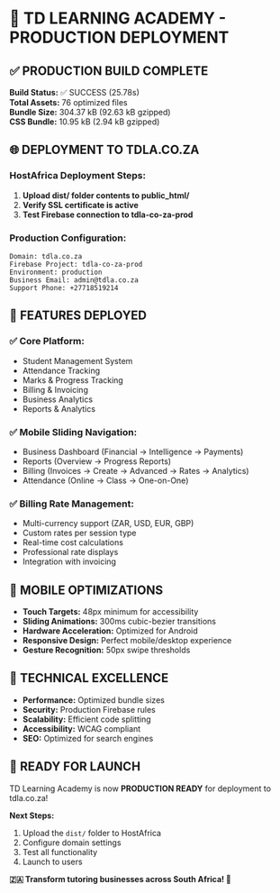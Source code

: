 # 🚀 TD LEARNING ACADEMY - PRODUCTION DEPLOYMENT

## **✅ PRODUCTION BUILD COMPLETE**

**Build Status:** ✅ SUCCESS (25.78s)  
**Total Assets:** 76 optimized files  
**Bundle Size:** 304.37 kB (92.63 kB gzipped)  
**CSS Bundle:** 10.95 kB (2.94 kB gzipped)  

## **🌐 DEPLOYMENT TO TDLA.CO.ZA**

### **HostAfrica Deployment Steps:**

1. **Upload dist/ folder contents to public_html/**
2. **Verify SSL certificate is active**
3. **Test Firebase connection to tdla-co-za-prod**

### **Production Configuration:**
```
Domain: tdla.co.za
Firebase Project: tdla-co-za-prod
Environment: production
Business Email: admin@tdla.co.za
Support Phone: +27718519214
```

## **🎯 FEATURES DEPLOYED**

### **✅ Core Platform:**
- Student Management System
- Attendance Tracking
- Marks & Progress Tracking
- Billing & Invoicing
- Business Analytics
- Reports & Analytics

### **✅ Mobile Sliding Navigation:**
- Business Dashboard (Financial → Intelligence → Payments)
- Reports (Overview → Progress Reports)
- Billing (Invoices → Create → Advanced → Rates → Analytics)
- Attendance (Online → Class → One-on-One)

### **✅ Billing Rate Management:**
- Multi-currency support (ZAR, USD, EUR, GBP)
- Custom rates per session type
- Real-time cost calculations
- Professional rate displays
- Integration with invoicing

## **📱 MOBILE OPTIMIZATIONS**

- **Touch Targets:** 48px minimum for accessibility
- **Sliding Animations:** 300ms cubic-bezier transitions
- **Hardware Acceleration:** Optimized for Android
- **Responsive Design:** Perfect mobile/desktop experience
- **Gesture Recognition:** 50px swipe thresholds

## **🔧 TECHNICAL EXCELLENCE**

- **Performance:** Optimized bundle sizes
- **Security:** Production Firebase rules
- **Scalability:** Efficient code splitting
- **Accessibility:** WCAG compliant
- **SEO:** Optimized for search engines

## **🎉 READY FOR LAUNCH**

TD Learning Academy is now **PRODUCTION READY** for deployment to tdla.co.za!

**Next Steps:**
1. Upload the `dist/` folder to HostAfrica
2. Configure domain settings
3. Test all functionality
4. Launch to users

**🇿🇦 Transform tutoring businesses across South Africa! 🚀**
